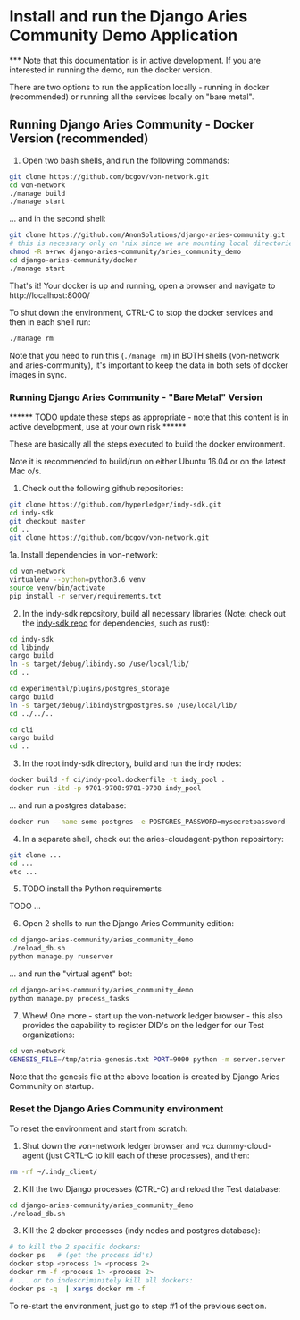 # Install and run the Django Aries Community Demo Application

*** Note that this documentation is in active development.  If you are interested in running the demo, run the docker version.

There are two options to run the application locally - running in docker (recommended) or running all the services locally on "bare metal".


## Running Django Aries Community - Docker Version (recommended)

1. Open two bash shells, and run the following commands:

```bash
git clone https://github.com/bcgov/von-network.git
cd von-network
./manage build
./manage start
```

... and in the second shell:

```bash
git clone https://github.com/AnonSolutions/django-aries-community.git
# this is necessary only on 'nix since we are mounting local directories
chmod -R a+rwx django-aries-community/aries_community_demo
cd django-aries-community/docker
./manage start
```

That's it!  Your docker is up and running, open a browser and navigate to http://localhost:8000/

To shut down the environment, CTRL-C to stop the docker services and then in each shell run:

```bash
./manage rm
```

Note that you need to run this (`./manage rm`) in BOTH shells (von-network and aries-community), it's important to keep the data in both sets of docker images in sync.


### Running Django Aries Community - "Bare Metal" Version

****** TODO update these steps as appropriate - note that this content is in active development, use at your own risk ******

These are basically all the steps executed to build the docker environment.

Note it is recommended to build/run on either Ubuntu 16.04 or on the latest Mac o/s.

1. Check out the following github repositories:

```bash
git clone https://github.com/hyperledger/indy-sdk.git
cd indy-sdk
git checkout master
cd ..
git clone https://github.com/bcgov/von-network.git
```

1a. Install dependencies in von-network:

```bash
cd von-network
virtualenv --python=python3.6 venv
source venv/bin/activate
pip install -r server/requirements.txt
```

2. In the indy-sdk repository, build all necessary libraries (Note: check out the [indy-sdk repo](https://github.com/hyperledger/indy-sdk) for dependencies, such as rust):

```bash
cd indy-sdk
cd libindy
cargo build
ln -s target/debug/libindy.so /use/local/lib/
cd ..

cd experimental/plugins/postgres_storage
cargo build
ln -s target/debug/libindystrgpostgres.so /use/local/lib/
cd ../../..

cd cli
cargo build
cd ..
```

3. In the root indy-sdk directory, build and run the indy nodes:

```bash
docker build -f ci/indy-pool.dockerfile -t indy_pool .
docker run -itd -p 9701-9708:9701-9708 indy_pool
```

... and run a postgres database:

```bash
docker run --name some-postgres -e POSTGRES_PASSWORD=mysecretpassword -d -p 5432:5432 postgres -c 'log_statement=all' -c 'logging_collector=on' -c 'log_destination=stderr'
```

4. In a separate shell, check out the aries-cloudagent-python reposirtory:

```bash
git clone ...
cd ...
etc ...
```

5. TODO install the Python requirements

TODO ...  

6. Open 2 shells to run the Django Aries Community edition:

```bash
cd django-aries-community/aries_community_demo
./reload_db.sh
python manage.py runserver
```

... and run the "virtual agent" bot:

```bash
cd django-aries-community/aries_community_demo
python manage.py process_tasks
```

7. Whew!  One more - start up the von-network ledger browser - this also provides the capability to register DID's on the ledger for our Test organizations:

```bash
cd von-network
GENESIS_FILE=/tmp/atria-genesis.txt PORT=9000 python -m server.server
```

Note that the genesis file at the above location is created by Django Aries Community on startup.


### Reset the Django Aries Community environment

To reset the environment and start from scratch:

1. Shut down the von-network ledger browser and vcx dummy-cloud-agent (just CRTL-C to kill each of these processes), and then:

```bash
rm -rf ~/.indy_client/
```

2. Kill the two Django processes (CTRL-C) and reload the Test database:

```bash
cd django-aries-community/aries_community_demo
./reload_db.sh
```

3. Kill the 2 docker processes (indy nodes and postgres database):

```bash
# to kill the 2 specific dockers:
docker ps   # (get the process id's)
docker stop <process 1> <process 2>
docker rm -f <process 1> <process 2>
# ... or to indescriminitely kill all dockers:
docker ps -q  | xargs docker rm -f
```

To re-start the environment, just go to step #1 of the previous section.

